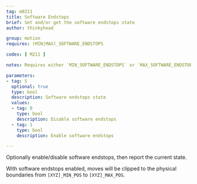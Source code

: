 ```yaml
---
tag: m0211
title: Software Endstops
brief: Set and/or get the software endstops state
author: thinkyhead

group: motion
requires: (MIN|MAX)_SOFTWARE_ENDSTOPS

codes: [ M211 ]

notes: Requires either `MIN_SOFTWARE_ENDSTOPS` or `MAX_SOFTWARE_ENDSTOPS` for the enable option.

parameters:
- tag: S
  optional: true
  type: bool
  description: Software endstops state
  values:
  - tag: 0
    type: bool
    description: Disable software endstops
  - tag: 1
    type: bool
    description: Enable software endstops

---
```


Optionally enable/disable software endstops, then report the current state.

With software endstops enabled, moves will be clipped to the physical boundaries from `[XYZ]_MIN_POS` to `[XYZ]_MAX_POS`.
